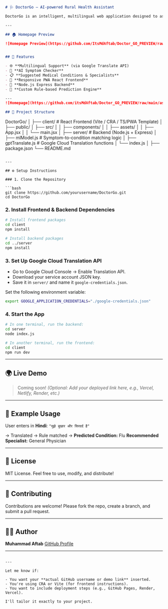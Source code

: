 
```markdown
# 🩺 DoctorGo – AI-powered Rural Health Assistant

DoctorGo is an intelligent, multilingual web application designed to assist people—especially in rural areas—with preliminary health diagnostics. It allows users to input symptoms in their native language, translates the input, and provides likely conditions and recommended specialists using a rule-based AI model.

---

## 🏠 Homepage Preview

![Homepage Preview](https://github.com/ItsMdAftab/Doctor_GO_PREVIEW/raw/main/assets/home.png)


## 🚀 Features

- 🌐 **Multilingual Support** (via Google Translate API)
- 🤖 **AI Symptom Checker**
- 📋 **Suggested Medical Conditions & Specialists**
- 📱 **Responsive PWA React Frontend**
- 🔧 **Node.js Express Backend**
- 🧠 **Custom Rule-based Prediction Engine**

---
![Homepage](https://github.com/itsMdAftab/Doctor_GO_PREVIEW/raw/main/assets/home.png)

## 📁 Project Structure

```

DoctorGo/
│
├── client/               # React Frontend (Vite / CRA / TS/PWA Template)
│   ├── public/
│   ├── src/
│   │   ├── components/
│   │   ├── assets/
│   │   ├── App.jsx
│   │   └── main.jsx
│
├── server/               # Backend (Node.js + Express)
│   ├── mlModel.js        # Symptom-to-condition matching logic
│   ├── gptTranslate.js   # Google Cloud Translation functions
│   └── index.js
│
├── package.json
└── README.md

````

---

## ⚙️ Setup Instructions

### 1. Clone the Repository

```bash
git clone https://github.com/yourusername/DoctorGo.git
cd DoctorGo
````

### 2. Install Frontend & Backend Dependencies

```bash
# Install frontend packages
cd client
npm install

# Install backend packages
cd ../server
npm install
```

### 3. Set Up Google Cloud Translation API

* Go to Google Cloud Console → Enable Translation API.
* Download your service account JSON key.
* Save it in `server/` and name it `google-credentials.json`.

Set the following environment variable:

```bash
export GOOGLE_APPLICATION_CREDENTIALS="./google-credentials.json"
```

### 4. Start the App

```bash
# In one terminal, run the backend:
cd server
node index.js

# In another terminal, run the frontend:
cd client
npm run dev
```

---

## 🌍 Live Demo

> Coming soon! *(Optional: Add your deployed link here, e.g., Vercel, Netlify, Render, etc.)*

---

## 🧠 Example Usage

User enters in **Hindi**:
`"मुझे बुखार और सिरदर्द है"`

→ Translated → Rule matched →
**Predicted Condition:** Flu
**Recommended Specialist:** General Physician

---

## 📜 License

MIT License. Feel free to use, modify, and distribute!

---

## 🤝 Contributing

Contributions are welcome!
Please fork the repo, create a branch, and submit a pull request.

---

## 🙋‍♂️ Author

**Muhammad Aftab**
[GitHub Profile](https://github.com/yourusername)

---

```

---

Let me know if:

- You want your **actual GitHub username or demo link** inserted.
- You're using CRA or Vite (for frontend instructions).
- You want to include deployment steps (e.g., GitHub Pages, Render, Vercel).

I'll tailor it exactly to your project.
```
